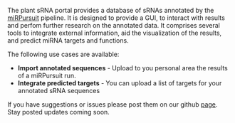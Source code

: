 The plant sRNA portal provides a database of sRNAs annotated by the [miRPursuit](https://github.com/forestbiotech-lab/miRPursuit) pipeline. It is designed to provide a GUI, to interact with results and perfom further research on the annotated data. It comprises several tools to integrate external information, aid the visualization of the results, and predict miRNA targets and functions. 

The following use cases are available:

  * **Import annotated sequences** - Upload to you personal area the results of a miRPursuit run.
  * **Integrate predicted targets** - You can upload a list of targets for your annotated sRNA sequences 


If you have suggestions or issues please post them on our github [page](https://github.com/forestbiotech-lab/sRNA-Portal-workflow/issues).
Stay posted updates coming soon.
